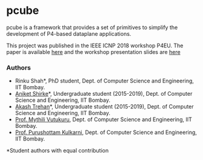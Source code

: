 # pcube
pcube is a framework that provides a set of primitives to simplify the development of P4-based dataplane applications.

This project was published in the IEEE ICNP 2018 workshop P4EU. The paper is available [here](https://www.akashtrehan.com/assets/pcube/pcube-icnp18.pdf) and the workshop presentation slides are [here](https://www.akashtrehan.com/assets/pcube/pcube-slides-icnp18.pdf)

### Authors
* Rinku Shah*, PhD student, Dept. of Computer Science and Engineering, IIT Bombay.
* [Aniket Shirke](https://www.linkedin.com/in/aniket-shirke-380b7497/)*, Undergraduate student (2015-2019), Dept. of Computer Science and Engineering, IIT Bombay.
* [Akash Trehan](https://www.akashtrehan.com/)*, Undergraduate student (2015-2019), Dept. of Computer Science and Engineering, IIT Bombay.
* [Prof. Mythili Vutukuru](https://www.cse.iitb.ac.in/~mythili/), Dept. of Computer Science and Engineering, IIT Bombay.
* [Prof. Purushottam Kulkarni](https://www.cse.iitb.ac.in/~puru), Dept. of Computer Science and Engineering, IIT Bombay.

*Student authors with equal contribution
